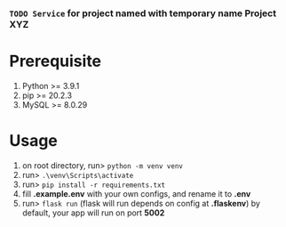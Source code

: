 ### `TODO Service` for project named with temporary name **Project XYZ**

# Prerequisite
1. Python >= 3.9.1
2. pip >= 20.2.3
3. MySQL >= 8.0.29

# Usage
1. on root directory, run> `python -m venv venv`
2. run> `.\venv\Scripts\activate`
3. run> `pip install -r requirements.txt`
4. fill **.example.env** with your own configs, and rename it to **.env**
6. run> `flask run` (flask will run depends on config at **.flaskenv**) by default, your app will run on port **5002**
